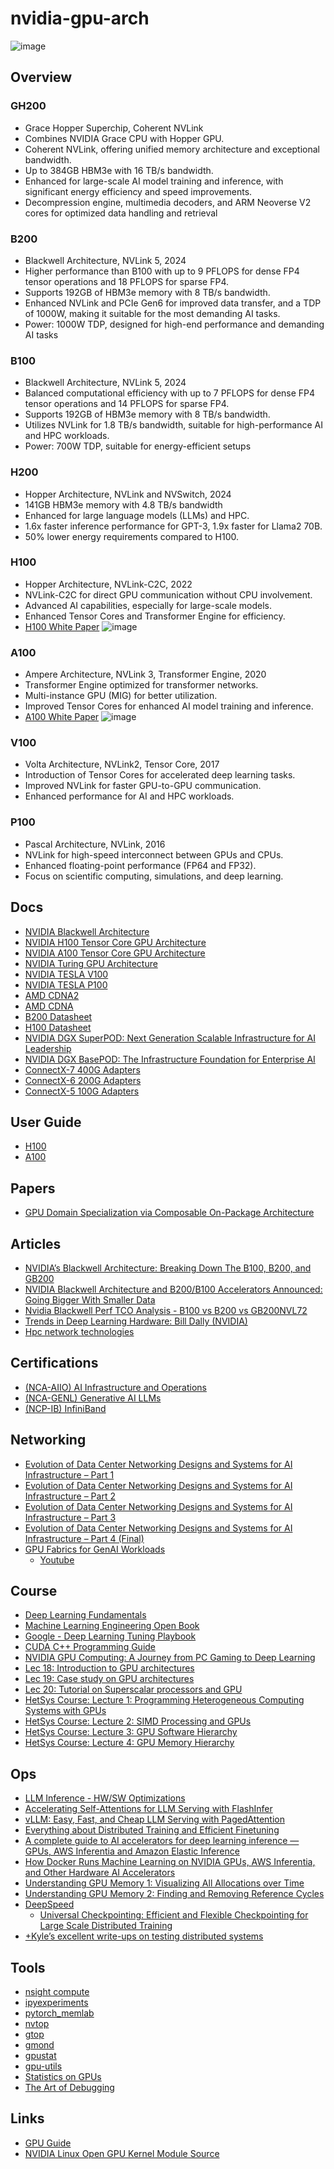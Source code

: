 # nvidia-gpu-arch
![image](https://github.com/ziwon/nvidia-gpu-arch/assets/152046/cd190350-7b60-41d6-8730-d41a68651aac)

## Overview
### GH200 
- Grace Hopper Superchip, Coherent NVLink
- Combines NVIDIA Grace CPU with Hopper GPU.
- Coherent NVLink, offering unified memory architecture and exceptional bandwidth.
- Up to 384GB HBM3e with 16 TB/s bandwidth.
- Enhanced for large-scale AI model training and inference, with significant energy efficiency and speed improvements.
- Decompression engine, multimedia decoders, and ARM Neoverse V2 cores for optimized data handling and retrieval​

### B200
- Blackwell Architecture, NVLink 5, 2024
- Higher performance than B100 with up to 9 PFLOPS for dense FP4 tensor operations and 18 PFLOPS for sparse FP4.
- Supports 192GB of HBM3e memory with 8 TB/s bandwidth.
- Enhanced NVLink and PCIe Gen6 for improved data transfer, and a TDP of 1000W, making it suitable for the most demanding AI tasks.
- Power: 1000W TDP, designed for high-end performance and demanding AI tasks​ 

### B100 
- Blackwell Architecture, NVLink 5, 2024
- Balanced computational efficiency with up to 7 PFLOPS for dense FP4 tensor operations and 14 PFLOPS for sparse FP4.
- Supports 192GB of HBM3e memory with 8 TB/s bandwidth.
- Utilizes NVLink for 1.8 TB/s bandwidth, suitable for high-performance AI and HPC workloads.
- Power: 700W TDP, suitable for energy-efficient setups​

### H200
- Hopper Architecture, NVLink and NVSwitch, 2024
- 141GB HBM3e memory with 4.8 TB/s bandwidth
- Enhanced for large language models (LLMs) and HPC.
- 1.6x faster inference performance for GPT-3, 1.9x faster for Llama2 70B.
- 50% lower energy requirements compared to H100.

### H100 
- Hopper Architecture, NVLink-C2C, 2022
- NVLink-C2C for direct GPU communication without CPU involvement.
- Advanced AI capabilities, especially for large-scale models.
- Enhanced Tensor Cores and Transformer Engine for efficiency.
- [H100 White Paper](https://jingchaozhang.github.io/H100-white-paper/)
![image](https://github.com/ziwon/nvidia-gpu-arch/assets/152046/a7a709a3-3cab-4f98-bc42-5bcd4359a96e)

### A100
- Ampere Architecture, NVLink 3, Transformer Engine, 2020
- Transformer Engine optimized for transformer networks.
- Multi-instance GPU (MIG) for better utilization.
- Improved Tensor Cores for enhanced AI model training and inference.
- [A100 White Paper](https://jingchaozhang.github.io/A100-white-paper/)
![image](https://github.com/ziwon/nvidia-gpu-arch/assets/152046/2d36f60e-42d6-404b-ba74-22c2f2b2eaea)

### V100 
- Volta Architecture, NVLink2, Tensor Core, 2017
- Introduction of Tensor Cores for accelerated deep learning tasks.
- Improved NVLink for faster GPU-to-GPU communication.
- Enhanced performance for AI and HPC workloads.

### P100 
- Pascal Architecture, NVLink, 2016
- NVLink for high-speed interconnect between GPUs and CPUs.
- Enhanced floating-point performance (FP64 and FP32).
- Focus on scientific computing, simulations, and deep learning.

## Docs
- [NVIDIA Blackwell Architecture](https://resources.nvidia.com/en-us-blackwell-architecture)
- [NVIDIA H100 Tensor Core GPU Architecture](https://resources.nvidia.com/en-us-tensor-core)
- [NVIDIA A100 Tensor Core GPU Architecture](https://www.nvidia.com/content/dam/en-zz/Solutions/Data-Center/nvidia-ampere-architecture-whitepaper.pdf)
- [NVIDIA Turing GPU Architecture](https://www.nvidia.com/en-us/design-visualization/technologies/turing-architecture/)
- [NVIDIA TESLA V100](http://www.nvidia.com/object/volta-architecture-whitepaper.html)
- [NVIDIA TESLA P100](http://www.nvidia.com/object/gpu-architecture.html)
- [AMD CDNA2](https://www.amd.com/system/files/documents/amd-cdna2-white-paper.pdf)
- [AMD CDNA](https://www.amd.com/system/files/documents/amd-cdna-whitepaper.pdf)
- [B200 Datasheet](https://resources.nvidia.com/en-us-dgx-systems/dgx-b200-datasheet)
- [H100 Datasheet](https://resources.nvidia.com/en-us-dgx-systems/ai-enterprise-dgx)
- [NVIDIA DGX SuperPOD: Next Generation Scalable Infrastructure for AI Leadership](https://docs.nvidia.com/https:/docs.nvidia.com/dgx-superpod-reference-architecture-dgx-h100.pdf)
- [NVIDIA DGX BasePOD: The Infrastructure Foundation for Enterprise AI](https://resources.nvidia.com/en-us-dgx-systems/nvidia-dgx-basepod)
- [ConnectX-7 400G Adapters](https://nvdam.widen.net/s/srdqzxgdr5/connectx-7-datasheet)
- [ConnectX-6 200G Adapters](https://nvdam.widen.net/s/qpszhmhpzt/networking-overal-dpu-datasheet-connectx-6-dx-smartnic-1991450)
- [ConnectX-5 100G Adapters](https://network.nvidia.com/files/doc-2020/pb-connectx-5-en-card.pdf)

## User Guide
- [H100](https://docs.nvidia.com/dgx/dgxh100-user-guide/dgxh100-user-guide.pdf)
- [A100](/https://docs.nvidia.com/dgx/pdf/dgxa100-user-guide.pdf)

## Papers
- [GPU Domain Specialization via Composable On-Package Architecture](https://arxiv.org/abs/2104.02188)

## Articles
- [NVIDIA’s Blackwell Architecture: Breaking Down The B100, B200, and GB200](https://www.linkedin.com/pulse/nvidias-blackwell-architecture-breaking-down-b100-b200-gb200-wlp0c)
- [NVIDIA Blackwell Architecture and B200/B100 Accelerators Announced: Going Bigger With Smaller Data](https://www.anandtech.com/show/21310/nvidia-blackwell-architecture-and-b200b100-accelerators-announced-going-bigger-with-smaller-data)
- [Nvidia Blackwell Perf TCO Analysis - B100 vs B200 vs GB200NVL72](https://www.semianalysis.com/p/nvidia-blackwell-perf-tco-analysis)
- [Trends in Deep Learning Hardware: Bill Dally (NVIDIA)](https://www.youtube.com/watch?v=kLiwvnr4L80)
- [Hpc network technologies](https://jingchaozhang.github.io/HPC-network-technologies/)

## Certifications
- [(NCA-AIIO) AI Infrastructure and Operations](https://www.nvidia.com/en-us/learn/certification/ai-infrastructure-operations-associate/)
- [(NCA-GENL) Generative AI LLMs](https://www.nvidia.com/en-us/learn/certification/generative-ai-llm-associate/)
- [(NCP-IB) InfiniBand](https://www.nvidia.com/en-us/learn/certification/infiniband-professional/)

## Networking
- [Evolution of Data Center Networking Designs and Systems for AI Infrastructure – Part 1](https://www.linkedin.com/pulse/evolution-data-center-networking-designs-systems-ai-part-sujal-das-obyec/)
- [Evolution of Data Center Networking Designs and Systems for AI Infrastructure – Part 2](https://www.linkedin.com/pulse/evolution-data-center-networking-designs-systems-ai-part-sujal-das-hshtc/)
- [Evolution of Data Center Networking Designs and Systems for AI Infrastructure – Part 3](https://www.linkedin.com/pulse/evolution-data-center-networking-designs-systems-ai-part-sujal-das-lne4c/)
- [Evolution of Data Center Networking Designs and Systems for AI Infrastructure – Part 4 (Final)](https://www.linkedin.com/pulse/evolution-data-center-networking-designs-systems-ai-part-sujal-das-hiauc)
- [GPU Fabrics for GenAI Workloads](https://www.linkedin.com/pulse/gpu-fabrics-genai-workloads-sharada-yeluri-j8ghc)
  - [Youtube](https://www.youtube.com/watch?v=lTrHzqZ8Imo) 

## Course
- [Deep Learning Fundamentals](https://lightning.ai/courses/deep-learning-fundamentals/)
- [Machine Learning Engineering Open Book](https://github.com/stas00/ml-engineering)
- [Google - Deep Learning Tuning Playbook](https://github.com/google-research/tuning_playbook)
- [CUDA C++ Programming Guide](https://docs.nvidia.com/cuda/cuda-c-programming-guide/index.html)
- [NVIDIA GPU Computing: A Journey from PC Gaming to Deep Learning](https://www.youtube.com/watch?v=98Xis1W1mMk)
- [Lec 18: Introduction to GPU architectures](https://www.youtube.com/watch?v=SnKgEuUfV4k&list=PLwdnzlV3ogoUT7g3BySY2QQesG3eB4dss&index=19)
- [Lec 19: Case study on GPU architectures](https://www.youtube.com/watch?v=ssFJ5wXHYng&list=PLwdnzlV3ogoUT7g3BySY2QQesG3eB4dss&index=20)
- [Lec 20: Tutorial on Superscalar processors and GPU](https://www.youtube.com/watch?v=rbCcrtnO3TE&list=PLwdnzlV3ogoUT7g3BySY2QQesG3eB4dss&index=21)
- [HetSys Course: Lecture 1: Programming Heterogeneous Computing Systems with GPUs](https://www.youtube.com/watch?v=8JGo2zylE80&list=PL5Q2soXY2Zi-qSKahS4ofaEwYl7_qp9mw&index=1)
- [HetSys Course: Lecture 2: SIMD Processing and GPUs](https://www.youtube.com/watch?v=zfru8aHZ44M&list=PL5Q2soXY2Zi-qSKahS4ofaEwYl7_qp9mw&index=2)
- [HetSys Course: Lecture 3: GPU Software Hierarchy](https://www.youtube.com/watch?v=KGZ00J5MJz0&list=PL5Q2soXY2Zi-qSKahS4ofaEwYl7_qp9mw&index=3)
- [HetSys Course: Lecture 4: GPU Memory Hierarchy](https://www.youtube.com/watch?v=ZQKMZIP3Fzg&list=PL5Q2soXY2Zi-qSKahS4ofaEwYl7_qp9mw&index=4)
  
## Ops
- [LLM Inference - HW/SW Optimizations](https://www.linkedin.com/pulse/llm-inference-hwsw-optimizations-sharada-yeluri-wfdyc)
- [Accelerating Self-Attentions for LLM Serving with FlashInfer](https://flashinfer.ai/2024/02/02/introduce-flashinfer.html)
- [vLLM: Easy, Fast, and Cheap LLM Serving with PagedAttention](https://blog.vllm.ai/2023/06/20/vllm.html)
- [Everything about Distributed Training and Efficient Finetuning](https://sumanthrh.com/post/distributed-and-efficient-finetuning/)
- [A complete guide to AI accelerators for deep learning inference — GPUs, AWS Inferentia and Amazon Elastic Inference](https://towardsdatascience.com/a-complete-guide-to-ai-accelerators-for-deep-learning-inference-gpus-aws-inferentia-and-amazon-7a5d6804ef1c)
- [How Docker Runs Machine Learning on NVIDIA GPUs, AWS Inferentia, and Other Hardware AI Accelerators](https://towardsdatascience.com/how-docker-runs-machine-learning-on-nvidia-gpus-aws-inferentia-and-other-hardware-ai-accelerators-e076c6eb7802)
- [Understanding GPU Memory 1: Visualizing All Allocations over Time](https://pytorch.org/blog/understanding-gpu-memory-1/)
- [Understanding GPU Memory 2: Finding and Removing Reference Cycles](https://pytorch.org/blog/understanding-gpu-memory-2/)
- [DeepSpeed](https://github.com/microsoft/DeepSpeed)
  - [Universal Checkpointing: Efficient and Flexible Checkpointing for Large Scale Distributed Training](https://arxiv.org/abs/2406.18820)
- [+Kyle’s excellent write-ups on testing distributed systems](https://jepsen.io/analyses)

## Tools
- [nsight compute](https://developer.nvidia.com/nsight-compute)
- [ipyexperiments](https://github.com/stas00/ipyexperiments)
- [pytorch_memlab](https://github.com/Stonesjtu/pytorch_memlab)
- [nvtop](https://github.com/Syllo/nvtop)
- [gtop](https://github.com/aksakalli/gtop)
- [gmond](https://github.com/ganglia/gmond_python_modules/tree/master/gpu/nvidia)
- [gpustat](https://github.com/wookayin/gpustat)
- [gpu-utils](https://github.com/Ricks-Lab/gpu-utils)
- [Statistics on GPUs](https://github.com/owensgroup/gpustats)
- [The Art of Debugging](https://github.com/stas00/the-art-of-debugging)

## Links
- [GPU Guide](https://github.com/mikeroyal/GPU-Guide)
- [NVIDIA Linux Open GPU Kernel Module Source](https://github.com/NVIDIA/open-gpu-kernel-modules)
